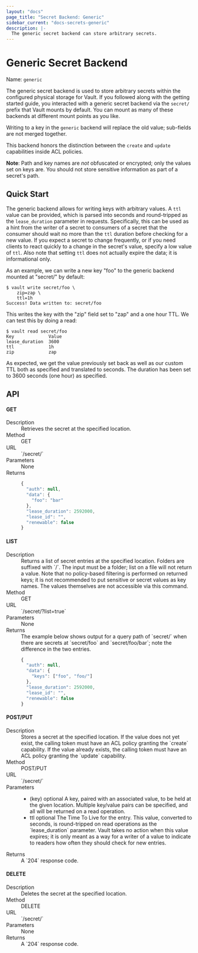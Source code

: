 ```yaml
---
layout: "docs"
page_title: "Secret Backend: Generic"
sidebar_current: "docs-secrets-generic"
description: |-
  The generic secret backend can store arbitrary secrets.
---
```


# Generic Secret Backend

Name: `generic`

The generic secret backend is used to store arbitrary secrets within
the configured physical storage for Vault. If you followed along with
the getting started guide, you interacted with a generic secret backend
via the `secret/` prefix that Vault mounts by default. You can mount as many
of these backends at different mount points as you like.

Writing to a key in the `generic` backend will replace the old value;
sub-fields are not merged together.

This backend honors the distinction between the `create` and `update`
capabilities inside ACL policies.

**Note**: Path and key names are _not_ obfuscated or encrypted; only the values
set on keys are. You should not store sensitive information as part of a
secret's path.

## Quick Start

The generic backend allows for writing keys with arbitrary values. A `ttl`
value can be provided, which is parsed into seconds and round-tripped as the
`lease_duration` parameter in requests. Specifically, this can be used as a
hint from the writer of a secret to consumers of a secret that the consumer
should wait no more than the `ttl` duration before checking for a new value. If
you expect a secret to change frequently, or if you need clients to react
quickly to a change in the secret's value, specify a low value of `ttl`. Also
note that setting `ttl` does not actually expire the data; it is informational
only.

As an example, we can write a new key "foo" to the generic backend mounted at
"secret/" by default:

```
$ vault write secret/foo \
    zip=zap \
    ttl=1h
Success! Data written to: secret/foo
```

This writes the key with the "zip" field set to "zap" and a one hour TTL.
We can test this by doing a read:

```
$ vault read secret/foo
Key             Value
lease_duration  3600
ttl             1h
zip             zap
```

As expected, we get the value previously set back as well as our custom TTL
both as specified and translated to seconds. The duration has been set to 3600
seconds (one hour) as specified.

## API

#### GET

<dl class="api">
  <dt>Description</dt>
  <dd>
    Retrieves the secret at the specified location.
  </dd>

  <dt>Method</dt>
  <dd>GET</dd>

  <dt>URL</dt>
  <dd>`/secret/<path>`</dd>

  <dt>Parameters</dt>
  <dd>
     None
  </dd>

  <dt>Returns</dt>
  <dd>

  ```javascript
  {
    "auth": null,
    "data": {
      "foo": "bar"
    },
    "lease_duration": 2592000,
    "lease_id": "",
    "renewable": false
  }
  ```

  </dd>
</dl>

#### LIST

<dl class="api">
  <dt>Description</dt>
  <dd>
    Returns a list of secret entries at the specified location. Folders are
    suffixed with `/`. The input must be a folder; list on a file will not
    return a value. Note that no policy-based filtering is performed on
    returned keys; it is not recommended to put sensitive or secret values as
    key names. The values themselves are not accessible via this command.
  </dd>

  <dt>Method</dt>
  <dd>GET</dd>

  <dt>URL</dt>
  <dd>`/secret/<path>?list=true`</dd>

  <dt>Parameters</dt>
  <dd>
     None
  </dd>

  <dt>Returns</dt>
  <dd>
  The example below shows output for a query path of `secret/` when there are
  secrets at `secret/foo` and `secret/foo/bar`; note the difference in the two
  entries.

  ```javascript
  {
    "auth": null,
    "data": {
      "keys": ["foo", "foo/"]
    },
    "lease_duration": 2592000,
    "lease_id": "",
    "renewable": false
  }
  ```

  </dd>
</dl>

#### POST/PUT

<dl class="api">
  <dt>Description</dt>
  <dd>
    Stores a secret at the specified location. If the value does not yet exist,
    the calling token must have an ACL policy granting the `create` capability.
    If the value already exists, the calling token must have an ACL policy
    granting the `update` capability.
  </dd>

  <dt>Method</dt>
  <dd>POST/PUT</dd>

  <dt>URL</dt>
  <dd>`/secret/<path>`</dd>

  <dt>Parameters</dt>
  <dd>
    <ul>
      <li>
        <span class="param">(key)</span>
        <span class="param-flags">optional</span>
        A key, paired with an associated value, to be held at the
        given location. Multiple key/value pairs can be specified,
        and all will be returned on a read operation.
      </li>
      <li>
        <span class="param">ttl</span>
        <span class="param-flags">optional</span>
        The Time To Live for the entry. This value, converted to
        seconds, is round-tripped on read operations as the
        `lease_duration` parameter. Vault takes no action when this
        value expires; it is only meant as a way for a writer of
        a value to indicate to readers how often they should check
        for new entries.
      </li>
    </ul>
  </dd>

  <dt>Returns</dt>
  <dd>
  A `204` response code.
  </dd>
</dl>

#### DELETE

<dl class="api">
  <dt>Description</dt>
  <dd>
    Deletes the secret at the specified location.
  </dd>

  <dt>Method</dt>
  <dd>DELETE</dd>

  <dt>URL</dt>
  <dd>`/secret/<path>`</dd>

  <dt>Parameters</dt>
  <dd>
     None
  </dd>

  <dt>Returns</dt>
  <dd>
  A `204` response code.
  </dd>
</dl>
